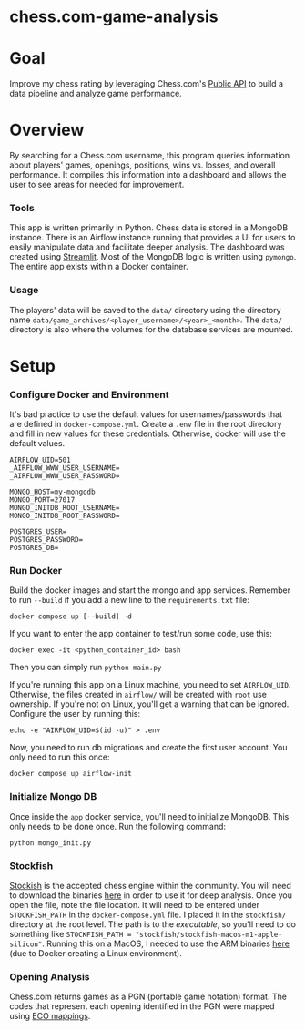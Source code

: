 # chess.com-game-analysis
# Goal
Improve my chess rating by leveraging Chess.com's [Public API](https://www.chess.com/news/view/published-data-api) to build a data pipeline and analyze game performance.

# Overview
By searching for a Chess.com username, this program queries information about players' games, openings, positions, wins vs. losses, and overall performance. It compiles this information into a dashboard and allows the user to see areas for needed for improvement.

### Tools
This app is written primarily in Python. Chess data is stored in a MongoDB instance. There is an Airflow instance running that provides a UI for users to easily manipulate data and facilitate deeper analysis. The dashboard was created using [Streamlit](https://streamlit.io/). Most of the MongoDB logic is written using `pymongo`. The entire app exists within a Docker container.

### Usage
The players' data will be saved to the `data/` directory using the directory name `data/game_archives/<player_username>/<year>_<month>`. The `data/` directory is also where the volumes for the database services are mounted.

# Setup

### Configure Docker and Environment
It's bad practice to use the default values for usernames/passwords that are defined in `docker-compose.yml`. Create a `.env` file in the root directory and fill in new values for these credentials. Otherwise, docker will use the default values.
```
AIRFLOW_UID=501
_AIRFLOW_WWW_USER_USERNAME=
_AIRFLOW_WWW_USER_PASSWORD=

MONGO_HOST=my-mongodb
MONGO_PORT=27017
MONGO_INITDB_ROOT_USERNAME=
MONGO_INITDB_ROOT_PASSWORD=

POSTGRES_USER=
POSTGRES_PASSWORD=
POSTGRES_DB=
```


### Run Docker
Build the docker images and start the mongo and app services. Remember to run `--build` if you add a new line to the `requirements.txt` file:
```
docker compose up [--build] -d
```

If you want to enter the app container to test/run some code, use this:
```
docker exec -it <python_container_id> bash
```
Then you can simply run `python main.py`

If you're running this app on a Linux machine, you need to set `AIRFLOW_UID`. Otherwise, the files created in `airflow/` will be created with `root` use ownership. If you're not on Linux, you'll get a warning that can be ignored. Configure the user by running this:
```
echo -e "AIRFLOW_UID=$(id -u)" > .env
```

Now, you need to run db migrations and create the first user account. You only need to run this once:
```
docker compose up airflow-init
```

### Initialize Mongo DB
Once inside the `app` docker service, you'll need to initialize MongoDB. This only needs to be done once. Run the following command:
```
python mongo_init.py
```

### Stockfish
[Stockish](https://stockfishchess.org/) is the accepted chess engine within the community. You will need to download the binaries [here](https://stockfishchess.org/download/) in order to use it for deep analysis. Once you open the file, note the file location. It will need to be entered under `STOCKFISH_PATH` in the `docker-compose.yml` file. I placed it in the `stockfish/` directory at the root level. The path is to the *executable*, so you'll need to do something like `STOCKFISH_PATH = "stockfish/stockfish-macos-m1-apple-silicon"`. Running this on a MacOS, I needed to use the ARM binaries [here](https://stockfishchess.org/download/arm/) (due to Docker creating a Linux environment).

### Opening Analysis
Chess.com returns games as a PGN (portable game notation) format. The codes that represent each opening identified in the PGN were mapped using [ECO mappings](https://www.365chess.com/eco.php). 


